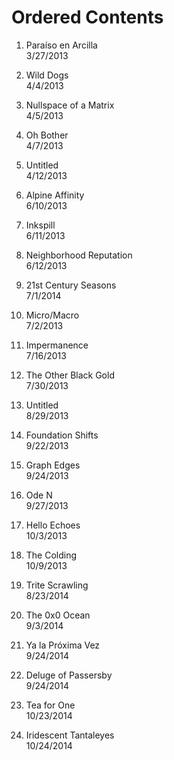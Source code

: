 Ordered Contents
=================

1. Paraíso en Arcilla  
   3/27/2013

2. Wild Dogs  
   4/4/2013

3. Nullspace of a Matrix  
   4/5/2013

4. Oh Bother  
   4/7/2013

5. Untitled  
   4/12/2013

6. Alpine Affinity  
   6/10/2013

7. Inkspill  
   6/11/2013

8. Neighborhood Reputation  
   6/12/2013

9. 21st Century Seasons  
   7/1/2014

10. Micro/Macro  
    7/2/2013

11. Impermanence  
    7/16/2013
    
12. The Other Black Gold  
    7/30/2013
    
13. Untitled  
    8/29/2013
    
14. Foundation Shifts  
    9/22/2013

15. Graph Edges  
    9/24/2013

16. Ode N  
    9/27/2013

17. Hello Echoes  
    10/3/2013

18. The Colding  
    10/9/2013

19. Trite Scrawling  
    8/23/2014

20. The 0x0 Ocean  
    9/3/2014

21. Ya la Próxima Vez  
    9/24/2014

22. Deluge of Passersby  
    9/24/2014

23. Tea for One  
    10/23/2014

24. Iridescent Tantaleyes  
    10/24/2014
